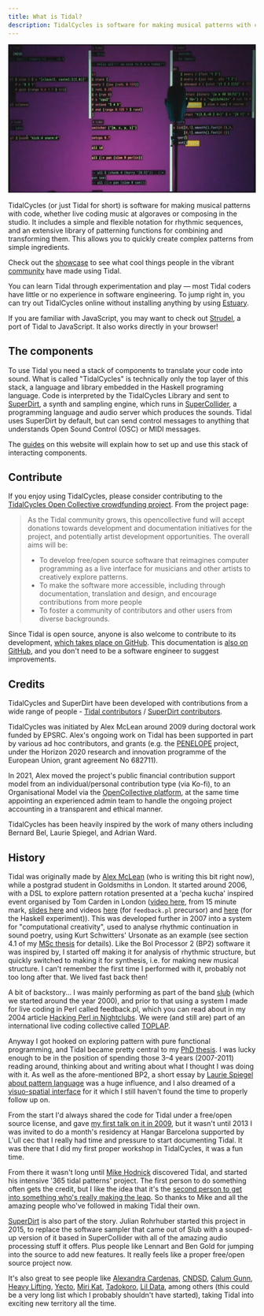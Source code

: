 ```yaml
---
title: What is Tidal?
description: TidalCycles is software for making musical patterns with code.
---
```


![](./assets/tidalnutshell.jpg)

TidalCycles (or just Tidal for short) is software for making musical patterns with code, whether live coding music at algoraves or composing in the studio.
It includes a simple and flexible notation for rhythmic sequences, and an extensive library of patterning functions for combining and transforming them.
This allows you to quickly create complex patterns from simple ingredients.

Check out the [showcase](/introduction/showcase) to see what cool things people in the vibrant [community](/introduction/community) have made using Tidal.

You can learn Tidal through experimentation and play — most Tidal coders have little or no experience in software engineering.
To jump right in, you can try out TidalCycles online without installing anything by using [Estuary](https://estuary.mcmaster.ca/).

If you are familiar with JavaScript, you may want to check out [Strudel](https://strudel.cc), a port of Tidal to JavaScript. It also works directly in your browser!

## The components

To use Tidal you need a stack of components to translate your code into sound. What is called "TidalCycles" is technically only the top layer of this stack, a language and library embedded in the Haskell programing language.
Code is interpreted by the TidalCycles Library and sent to [SuperDirt](https://github.com/musikinformatik/SuperDirt), a synth and sampling engine, which runs in [SuperCollider](https://supercollider.github.io/), a programming language and audio server which produces the sounds.
Tidal uses SuperDirt by default, but can send control messages to anything that understands Open Sound Control (OSC) or MIDI messages.

The [guides](/guides/installation) on this website will explain how to set up and use this stack of interacting components.


## Contribute

If you enjoy using TidalCycles, please consider contributing to the [TidalCycles Open Collective crowdfunding project](https://opencollective.com/tidalcycles). From the project page:

> As the Tidal community grows, this opencollective fund will accept donations towards development and documentation initiatives for the project, and potentially artist development opportunities. The overall aims will be:
>
> - To develop free/open source software that reimagines computer programming as a live interface for musicians and other artists to creatively explore patterns.
> - To make the software more accessible, including through documentation, translation and design, and encourage contributions from more people
> - To foster a community of contributors and other users from diverse backgrounds.

Since Tidal is open source, anyone is also welcome to contribute to its development, [which takes place on GitHub](https://github.com/tidalcycles/tidal).
This documentation is [also on GitHub](https://github.com/tidalcycles/tidal-doc), and you don't need to be a software engineer to suggest improvements.


## Credits

TidalCycles and SuperDirt have been developed with contributions from a wide range of people - [Tidal contributors](https://github.com/tidalcycles/Tidal/graphs/contributors) / [SuperDirt contributors](https://github.com/musikinformatik/SuperDirt/graphs/contributors).

TidalCycles was initiated by Alex McLean around 2009 during doctoral work funded by EPSRC. Alex's ongoing work on Tidal has been supported in part by various ad hoc contributors, and grants (e.g. the [PENELOPE](https://penelope.hypotheses.org/) project, under the Horizon 2020 research and innovation programme of the European Union, grant agreement No 682711).

In 2021, Alex moved the project's public financial contribution support model from an individual/personal contribution type (via Ko-fi), to an Organisational Model via the [OpenCollective platform](https://opencollective.com/tidalcycles), at the same time appointing an experienced admin team to handle the ongoing project accounting in a transparent and ethical manner.

TidalCycles has been heavily inspired by the work of many others including Bernard Bel, Laurie Spiegel, and Adrian Ward.


## History

Tidal was originally made by [Alex McLean](https://tidalcycles.org/User:Yaxu) (who is writing this bit right now), while a postgrad student in Goldsmiths in London.
It started around 2006, with a DSL to explore pattern rotation presented at a 'pecha kucha' inspired event organised by Tom Carden in London ([video here](http://toxi.co.uk/blog/2006/07/ask-later-not-t-k-event.htm), from 15 minute mark, [slides here](http://slab.org/archive/20/20.pdf) and videos [here](http://slab.org/archive/20/pl.avi) (for `feedback.pl` precursor) and [here](http://slab.org/archive/20/hs.avi) (for the Haskell experiment)).
This was developed further in 2007 into a system for "computational creativity", used to analyse rhythmic continuation in sound poetry, using Kurt Schwitters' Ursonate as an example (see section 4.1 of my [MSc thesis](https://pdfs.semanticscholar.org/99ac/092d014aac16728912563975282e20039e19.pdf) for details).
Like the Bol Processor 2 (BP2) software it was inspired by, I started off making it for analysis of rhythmic structure, but quickly switched to making it for synthesis, i.e.
for making new musical structure.
I can't remember the first time I performed with it, probably not too long after that.
We lived fast back then!

A bit of backstory…
I was mainly performing as part of the band [slub](http://slub.org/) (which we started around the year 2000), and prior to that using a system I made for live coding in Perl called feedback.pl, which you can read about in my 2004 article [Hacking Perl in Nightclubs](https://www.perl.com/pub/2004/08/31/livecode.html/).
We were (and still are) part of an international live coding collective called [TOPLAP](https://toplap.org/).

Anyway I got hooked on exploring pattern with pure functional programming, and Tidal became pretty central to my [PhD thesis](http://slab.org/thesis/).
I was lucky enough to be in the position of spending those 3–4 years (2007-2011) reading around, thinking about and writing about what I thought I was doing with it.
As well as the afore-mentioned BP2, a short essay by [Laurie Spiegel about pattern language](http://retiary.org/ls/writings/musical_manip.html) was a huge influence, and I also dreamed of a [visuo-spatial interface](https://slab.org/colourful-texture/) for it which I still haven't found the time to properly follow up on.

From the start I'd always shared the code for Tidal under a free/open source license, and gave [my first talk on it in 2009](https://web.archive.org/web/20090826135406/www.londonhug.net/2009/08/18/next-meeting-alex-mclean-live-coding-music-with-haskell/), but it wasn't until 2013 I was invited to do a month's residency at Hangar Barcelona supported by L'ull cec that I really had time and pressure to start documenting Tidal.
It was there that I did my first proper workshop in TidalCycles, it was a fun time.

From there it wasn't long until [Mike Hodnick](http://kindohm.com/) discovered Tidal, and started his intensive '365 tidal patterns' project.
The first person to do something often gets the credit, but I like the idea that it's the [second person to get into something who's really making the leap](https://www.youtube.com/watch?v=fW8amMCVAJQ).
So thanks to Mike and all the amazing people who've followed in making Tidal their own.

[SuperDirt](https://github.com/musikinformatik/SuperDirt/) is also part of the story.
Julian Rohrhuber started this project in 2015, to replace the software sampler that came out of Slub with a souped-up version of it based in SuperCollider with all of the amazing audio processing stuff it offers.
Plus people like Lennart and Ben Gold for jumping into the source to add new features.
It really feels like a proper free/open source project now.

It's also great to see people like [Alexandra Cardenas](https://cargocollective.com/tiemposdelruido), [CNDSD](https://vimeo.com/cndsd), [Calum Gunn](http://www.calumgunn.com/), [Heavy Lifting](https://heavy-lifting.github.io/), [Yecto](https://yecto.github.io/), [Miri Kat](https://mirikat.bandcamp.com/releases), [Tadokoro](http://twitter.com/tadokoro), [Lil Data](http://lildata.co.uk/), among others (this could be a very long list which I probably shouldn't have started), taking Tidal into exciting new territory all the time.
